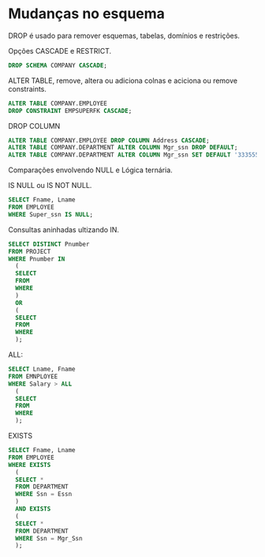 # Mudanças no esquema

DROP é usado para remover esquemas, tabelas, domínios e restrições.

Opções CASCADE e RESTRICT.
```sql
DROP SCHEMA COMPANY CASCADE;
```

ALTER TABLE, remove, altera ou adiciona colnas e aciciona ou remove constraints.
```sql
ALTER TABLE COMPANY.EMPLOYEE
DROP CONSTRAINT EMPSUPERFK CASCADE;
```

DROP COLUMN
```sql
ALTER TABLE COMPANY.EMPLOYEE DROP COLUMN Address CASCADE;
ALTER TABLE COMPANY.DEPARTMENT ALTER COLUMN Mgr_ssn DROP DEFAULT;
ALTER TABLE COMPANY.DEPARTMENT ALTER COLUMN Mgr_ssn SET DEFAULT '33355566';
```

Comparações envolvendo NULL e Lógica ternária.

IS NULL ou IS NOT NULL.
```sql
SELECT Fname, Lname
FROM EMPLOYEE
WHERE Super_ssn IS NULL;
```

Consultas aninhadas ultizando IN.
```sql
SELECT DISTINCT Pnumber
FROM PROJECT
WHERE Pnumber IN
  (
  SELECT
  FROM
  WHERE
  )
  OR
  (
  SELECT
  FROM
  WHERE
  );
```

ALL:
```sql
SELECT Lname, Fname
FROM EMNPLOYEE
WHERE Salary > ALL
  (
  SELECT
  FROM
  WHERE
  );
```

EXISTS
```sql
SELECT Fname, Lname
FROM EMPLOYEE
WHERE EXISTS
  (
  SELECT *
  FROM DEPARTMENT
  WHERE Ssn = Essn
  )
  AND EXISTS
  (
  SELECT *
  FROM DEPARTMENT
  WHERE Ssn = Mgr_Ssn
  );
   
```
